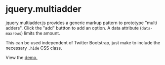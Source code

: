 jquery.multiadder
=================

jquery.multiadder.js provides a generic markup pattern to prototype "multi adders". Click the "add" buttton to add an option. A data attribute (<code>data-maxrows</code>) limits the amount.

This can be used independent of Twitter Bootstrap, just make to include the necessary <code>.hide</code> CSS class.

View the <a href="demo.html">demo.